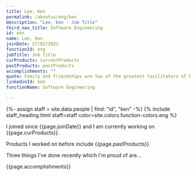```yaml
---
title: Lee, Ken
permalink: /aboutus/eng/ken
description: "Lee, Ken - Job Title"
third_nav_title: Software Engineering
id: ken
name: Lee, Ken
joinDate: 27/02/2023
functionId: eng
jobTitle: Job Title
curProducts: currentProducts
pastProducts: pastProducts
accomplishments: ""
quote: Family and friendships are two of the greatest facilitators of happiness.
linkedinId: ken
functionName: Software Engineering

---
```


{%- assign staff = site.data.people | find: "id", "ken" -%}
{% include staff_heading.html staff=staff color=site.colors.function-colors.eng %}

<p>I joined since {{page.joinDate}} and I am currently working on {{page.curProducts}}.</p>

<p>Products I worked on before include {{page.pastProducts}}</p>

<p>Three things I've done recently which I'm proud of are...</p>
{{page.accomplishments}}
